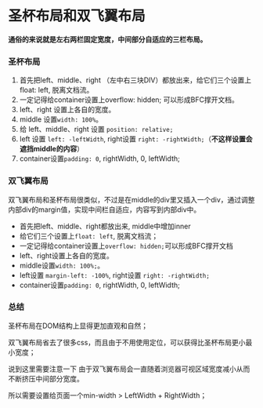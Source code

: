 # 圣杯布局和双飞翼布局

**通俗的来说就是左右两栏固定宽度，中间部分自适应的三栏布局。**

### 圣杯布局

1. 首先把left、middle、right （左中右三块DIV）都放出来，给它们三个设置上float: left, 脱离文档流。
2. 一定记得给container设置上overflow: hidden; 可以形成BFC撑开文档。
3. left、right 设置上各自的宽度。
4. middle 设置`width: 100%`。
5. 给 left、middle、right 设置 `position: relative;`
6. left 设置 `left: -leftWidth`, right设置 `right: -rightWidth;`（**不这样设置会遮挡middle的内容**）
7. container设置`padding: 0`, rightWidth, 0, leftWidth;

### 双飞翼布局

双飞翼布局和圣杯布局很类似，不过是在middle的div里又插入一个div，通过调整内部div的margin值，实现中间栏自适应，内容写到内部div中。

- 首先把left、middle、right都放出来, middle中增加inner
- 给它们三个设置上`float: left`, 脱离文档流；
- 一定记得给container设置上`overflow: hidden;`可以形成BFC撑开文档
- left、right设置上各自的宽度。
- middle设置`width: 100%;`。
- left设置 `margin-left: -100%`, right设置 `right: -rightWidth;`
- container设置`padding: 0`, rightWidth, 0, leftWidth;

### 总结

圣杯布局在DOM结构上显得更加直观和自然；

双飞翼布局省去了很多css，而且由于不用使用定位，可以获得比圣杯布局更小最小宽度；

说到这里需要注意一下  由于双飞翼布局会一直随着浏览器可视区域宽度减小从而不断挤压中间部分宽度。

所以需要设置给页面一个min-width > LeftWidth + RightWidth；

